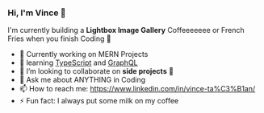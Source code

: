 ### Hi, I'm Vince 👋


I'm currently building a **Lightbox Image Gallery**
Coffeeeeeee or French Fries when you finish Coding 🍟

- 🔭 Currently working on MERN Projects
- 🌱 learning [TypeScript] and [GraphQL]
- 👯 I’m looking to collaborate on **side projects** 🤝
- 💬 Ask me about ANYTHING in Coding
- 📫 How to reach me: https://www.linkedin.com/in/vince-ta%C3%B1an/
- ⚡ Fun fact: I always put some milk on my coffee

[GraphQL]: https://graphql.org/
[TypeScript]: https://www.typescriptlang.org/
